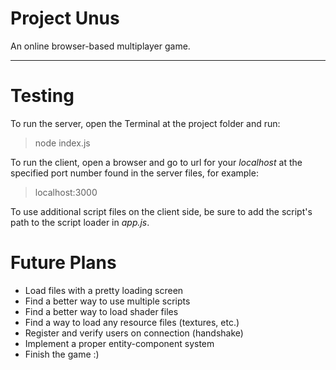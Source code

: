 # Project Unus

An online browser-based multiplayer game.

---

# Testing
To run the server, open the Terminal at the project folder and run:

> node index.js

To run the client, open a browser and go to url for your _localhost_ at the specified port number found in the server files, for example:

> localhost:3000

To use additional script files on the client side, be sure to add the script's path to the script loader in _app.js_.

# Future Plans
* Load files with a pretty loading screen
* Find a better way to use multiple scripts
* Find a better way to load shader files
* Find a way to load any resource files (textures, etc.)
* Register and verify users on connection (handshake)
* Implement a proper entity-component system
* Finish the game :)
